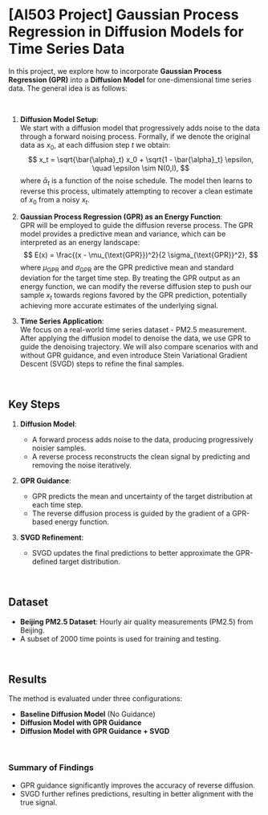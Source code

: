 # [AI503 Project] Gaussian Process Regression in Diffusion Models for Time Series Data

In this project, we explore how to incorporate **Gaussian Process Regression (GPR)** into a **Diffusion Model** for one-dimensional time series data. The general idea is as follows:

<br/>

1. **Diffusion Model Setup**:  
   We start with a diffusion model that progressively adds noise to the data through a forward noising process. Formally, if we denote the original data as $x_0$, at each diffusion step $t$ we obtain:
   $$
   x_t = \sqrt{\bar{\alpha}_t} x_0 + \sqrt{1 - \bar{\alpha}_t} \epsilon, \quad \epsilon \sim N(0,I),
   $$
   where $\bar{\alpha}_t$ is a function of the noise schedule. The model then learns to reverse this process, ultimately attempting to recover a clean estimate of $x_0$ from a noisy $x_t$.

2. **Gaussian Process Regression (GPR) as an Energy Function**:  
   GPR will be employed to guide the diffusion reverse process. The GPR model provides a predictive mean and variance, which can be interpreted as an energy landscape:
   $$
   E(x) = \frac{(x - \mu_{\text{GPR}})^2}{2 \sigma_{\text{GPR}}^2},
   $$
   where $\mu_{\text{GPR}}$ and $\sigma_{\text{GPR}}$ are the GPR predictive mean and standard deviation for the target time step. By treating the GPR output as an energy function, we can modify the reverse diffusion step to push our sample $x_t$ towards regions favored by the GPR prediction, potentially achieving more accurate estimates of the underlying signal.

3. **Time Series Application**:  
   We focus on a real-world time series dataset - PM2.5 measurement. After applying the diffusion model to denoise the data, we use GPR to guide the denoising trajectory. We will also compare scenarios with and without GPR guidance, and even introduce Stein Variational Gradient Descent (SVGD) steps to refine the final samples.


<br/>

## Key Steps

1. **Diffusion Model**:
   - A forward process adds noise to the data, producing progressively noisier samples.
   - A reverse process reconstructs the clean signal by predicting and removing the noise iteratively.

2. **GPR Guidance**:
   - GPR predicts the mean and uncertainty of the target distribution at each time step.
   - The reverse diffusion process is guided by the gradient of a GPR-based energy function.

3. **SVGD Refinement**:
   - SVGD updates the final predictions to better approximate the GPR-defined target distribution.

<br/>

## Dataset

- **Beijing PM2.5 Dataset**: Hourly air quality measurements (PM2.5) from Beijing.
- A subset of 2000 time points is used for training and testing.

<br/>

## Results

The method is evaluated under three configurations:
- **Baseline Diffusion Model** (No Guidance)
- **Diffusion Model with GPR Guidance**
- **Diffusion Model with GPR Guidance + SVGD**

<br/>

### Summary of Findings
- GPR guidance significantly improves the accuracy of reverse diffusion.
- SVGD further refines predictions, resulting in better alignment with the true signal.

